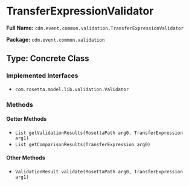 # TransferExpressionValidator

**Full Name:** `cdm.event.common.validation.TransferExpressionValidator`

**Package:** `cdm.event.common.validation`

## Type: Concrete Class

### Implemented Interfaces

- `com.rosetta.model.lib.validation.Validator`

### Methods

#### Getter Methods

- `List getValidationResults(RosettaPath arg0, TransferExpression arg1)`
- `List getComparisonResults(TransferExpression arg0)`

#### Other Methods

- `ValidationResult validate(RosettaPath arg0, TransferExpression arg1)`

